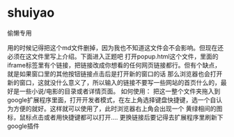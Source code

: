 # shuiyao
偷懒专用


用的时候记得把这个md文件删掉，因为我也不知道这文件会不会影响。但现在还必须在这文件里写上介绍。下面进入正题吧
打开popup.html这个文件，里面的iframe标签里有个链接，把链接改成你想看的任何网页链接都行。但有个缺点，就是如果窗口里的其他按钮链接点击后是打开新的窗口的话
那么浏览器也会打开新的窗口，这就没什么意义了，所以输入的链接不要写一些网站的首页什么的，最好是一些小说/电影的目录或者详情页面。
如何使用：
把这一整个文件夹拖入到google扩展程序里面，打开开发者模式，在左上角选择键盘快捷键，选一个自认为方便的就好。这样就可以使用了，此时浏览器右上角会出现一个
黄绿相间的图标，鼠标点击或者用快捷键都可以打开....
更换链接后要记得去扩展程序里刷新下google插件

